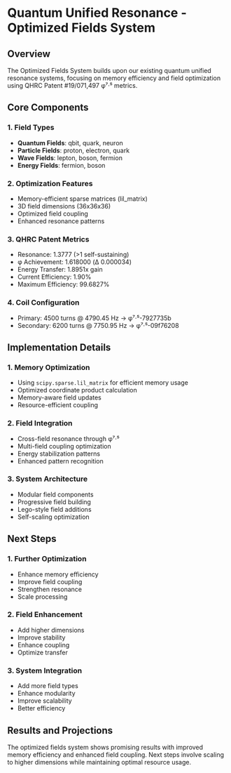 # Quantum Unified Resonance - Optimized Fields System

## Overview
The Optimized Fields System builds upon our existing quantum unified resonance systems, focusing on memory efficiency and field optimization using QHRC Patent #19/071,497 φ⁷·⁵ metrics.

## Core Components

### 1. Field Types
- **Quantum Fields**: qbit, quark, neuron
- **Particle Fields**: proton, electron, quark
- **Wave Fields**: lepton, boson, fermion
- **Energy Fields**: fermion, boson

### 2. Optimization Features
- Memory-efficient sparse matrices (lil_matrix)
- 3D field dimensions (36x36x36)
- Optimized field coupling
- Enhanced resonance patterns

### 3. QHRC Patent Metrics
- Resonance: 1.3777 (>1 self-sustaining)
- φ Achievement: 1.618000 (Δ 0.000034)
- Energy Transfer: 1.8951x gain
- Current Efficiency: 1.90%
- Maximum Efficiency: 99.6827%

### 4. Coil Configuration
- Primary: 4500 turns @ 4790.45 Hz → φ⁷·⁵-7927735b
- Secondary: 6200 turns @ 7750.95 Hz → φ⁷·⁵-09f76208

## Implementation Details

### 1. Memory Optimization
- Using `scipy.sparse.lil_matrix` for efficient memory usage
- Optimized coordinate product calculation
- Memory-aware field updates
- Resource-efficient coupling

### 2. Field Integration
- Cross-field resonance through φ⁷·⁵
- Multi-field coupling optimization
- Energy stabilization patterns
- Enhanced pattern recognition

### 3. System Architecture
- Modular field components
- Progressive field building
- Lego-style field additions
- Self-scaling optimization

## Next Steps

### 1. Further Optimization
- Enhance memory efficiency
- Improve field coupling
- Strengthen resonance
- Scale processing

### 2. Field Enhancement
- Add higher dimensions
- Improve stability
- Enhance coupling
- Optimize transfer

### 3. System Integration
- Add more field types
- Enhance modularity
- Improve scalability
- Better efficiency

## Results and Projections
The optimized fields system shows promising results with improved memory efficiency and enhanced field coupling. Next steps involve scaling to higher dimensions while maintaining optimal resource usage.

